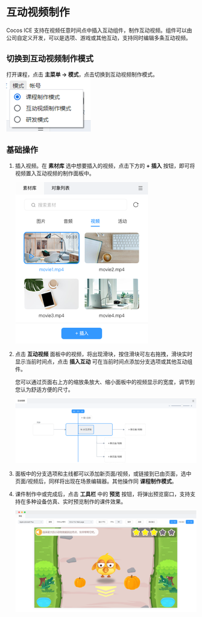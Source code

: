 # 互动视频制作

Cocos ICE 支持在视频任意时间点中插入互动组件，制作互动视频。组件可以由公司自定义开发，可以是选项、游戏或其他互动，支持同时编辑多条互动视频。

## 切换到互动视频制作模式

打开课程，点击 **主菜单 -> 模式**，点击切换到互动视频制作模式。
![模式切换](../img/Mode_switch.png)

## 基础操作

1. 插入视频。在 **素材库** 选中想要插入的视频，点击下方的 **+ 插入** 按钮，即可将视频置入互动视频的制作面板中。

    ![素材库](../img/video_mode_material.png)

2. 点击 **互动视频** 面板中的视频，将出现滑块，按住滑块可左右拖拽，滑块实时显示当前时间点，点击 **插入互动** 可在当前时间点添加分支选项或其他互动组件。

    您可以通过页面右上方的缩放条放大、缩小面板中的视频显示的宽度，调节到您认为舒适方便的尺寸。

    ![制作](../img/video_mode.png)

3. 面板中的分支选项和主线都可以添加新页面/视频，或链接到已由页面，选中页面/视频后，同样将出现在场景编辑器。其他操作同 **课程制作模式**。

4. 课件制作中或完成后，点击 **工具栏** 中的 **预览** 按钮，将弹出预览窗口，支持支持在多种设备仿真、实时预览制作的课件效果。

    ![预览](../img/Preview.png)
